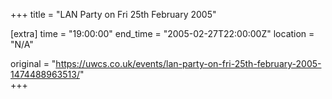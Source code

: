 +++
title = "LAN Party on Fri 25th February 2005"

[extra]
time = "19:00:00"
end_time = "2005-02-27T22:00:00Z"
location = "N/A"

original = "https://uwcs.co.uk/events/lan-party-on-fri-25th-february-2005-1474488963513/"    
+++



